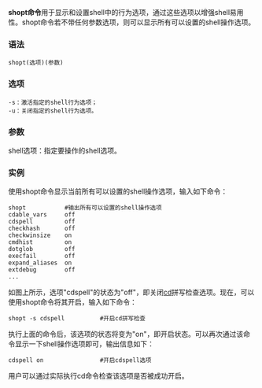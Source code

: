 **shopt命令**用于显示和设置shell中的行为选项，通过这些选项以增强shell易用性。shopt命令若不带任何参数选项，则可以显示所有可以设置的shell操作选项。

### 语法  

```
shopt(选项)(参数)
```

### 选项  

```
-s：激活指定的shell行为选项；
-u：关闭指定的shell行为选项。
```

### 参数  

shell选项：指定要操作的shell选项。

### 实例  

使用shopt命令显示当前所有可以设置的shell操作选项，输入如下命令：

```
shopt           #输出所有可以设置的shell操作选项
cdable_vars     off
cdspell         off
checkhash       off
checkwinsize    on
cmdhist         on
dotglob         off
execfail        off
expand_aliases  on
extdebug        off
...
```

如图上所示，选项"cdspell"的状态为"off"，即关闭[cd](https://philipding.github.io/linux-command/cd "cd命令")拼写检查选项。现在，可以使用shopt命令将其开启，输入如下命令：

```
shopt -s cdspell          #开启cd拼写检查
```

执行上面的命令后，该选项的状态将变为"on"，即开启状态。可以再次通过该命令显示一下shell操作选项即可，输出信息如下：

```
cdspell on                #开启cdspell选项
```

用户可以通过实际执行cd命令检查该选项是否被成功开启。
